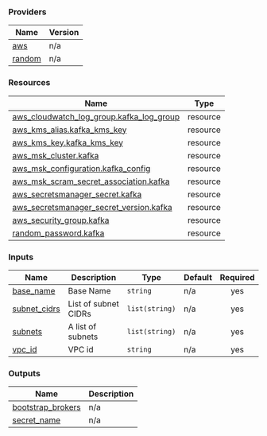 <!-- BEGIN_TF_DOCS -->


### Providers

| Name | Version |
|------|---------|
| <a name="provider_aws"></a> [aws](#provider\_aws) | n/a |
| <a name="provider_random"></a> [random](#provider\_random) | n/a |

### Resources

| Name | Type |
|------|------|
| [aws_cloudwatch_log_group.kafka_log_group](https://registry.terraform.io/providers/hashicorp/aws/latest/docs/resources/cloudwatch_log_group) | resource |
| [aws_kms_alias.kafka_kms_key](https://registry.terraform.io/providers/hashicorp/aws/latest/docs/resources/kms_alias) | resource |
| [aws_kms_key.kafka_kms_key](https://registry.terraform.io/providers/hashicorp/aws/latest/docs/resources/kms_key) | resource |
| [aws_msk_cluster.kafka](https://registry.terraform.io/providers/hashicorp/aws/latest/docs/resources/msk_cluster) | resource |
| [aws_msk_configuration.kafka_config](https://registry.terraform.io/providers/hashicorp/aws/latest/docs/resources/msk_configuration) | resource |
| [aws_msk_scram_secret_association.kafka](https://registry.terraform.io/providers/hashicorp/aws/latest/docs/resources/msk_scram_secret_association) | resource |
| [aws_secretsmanager_secret.kafka](https://registry.terraform.io/providers/hashicorp/aws/latest/docs/resources/secretsmanager_secret) | resource |
| [aws_secretsmanager_secret_version.kafka](https://registry.terraform.io/providers/hashicorp/aws/latest/docs/resources/secretsmanager_secret_version) | resource |
| [aws_security_group.kafka](https://registry.terraform.io/providers/hashicorp/aws/latest/docs/resources/security_group) | resource |
| [random_password.kafka](https://registry.terraform.io/providers/hashicorp/random/latest/docs/resources/password) | resource |

### Inputs

| Name | Description | Type | Default | Required |
|------|-------------|------|---------|:--------:|
| <a name="input_base_name"></a> [base\_name](#input\_base\_name) | Base Name | `string` | n/a | yes |
| <a name="input_subnet_cidrs"></a> [subnet\_cidrs](#input\_subnet\_cidrs) | List of subnet CIDRs | `list(string)` | n/a | yes |
| <a name="input_subnets"></a> [subnets](#input\_subnets) | A list of subnets | `list(string)` | n/a | yes |
| <a name="input_vpc_id"></a> [vpc\_id](#input\_vpc\_id) | VPC id | `string` | n/a | yes |

### Outputs

| Name | Description |
|------|-------------|
| <a name="output_bootstrap_brokers"></a> [bootstrap\_brokers](#output\_bootstrap\_brokers) | n/a |
| <a name="output_secret_name"></a> [secret\_name](#output\_secret\_name) | n/a |
<!-- END_TF_DOCS -->
